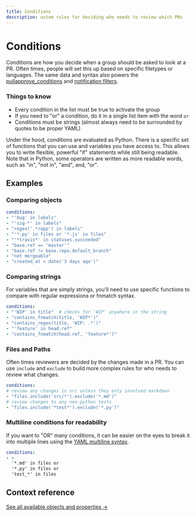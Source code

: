 ```yaml
---
title: Conditions
description: ustom rules for deciding who needs to review which PRs
---
```


# Conditions

Conditions are how you decide when a group should be asked to look at a PR.
Often times, people will set this up based on specific filetypes or languages.
The same data and syntax also powers the [pullapprove_conditions](/config/pullapprove-conditions/) and [notification filters](/config/notifications/).

### Things to know

- Every condition in the list must be true to activate the group
- If you need to "or" a condition, do it in a single list item with the word `or`
- Conditions must be strings (almost always need to be surrounded by quotes to be proper YAML)

Under the hood, conditions are evaluated as Python.
There is a specific set of functions that you can use and variables you have access to.
This allows you to write flexible, powerful "if" statements while still being readable.
Note that in Python, some operators are written as more readable words, such as "in", "not in", "and", and, "or".

## Examples

### Comparing objects

```yaml
conditions:
- "'bug' in labels"
- "'sig-*' in labels"
- "regex('.*/app') in labels"
- "'*.py' in files or '*.js' in files"
- "'*travis*' in statuses.succeeded"
- "base.ref == 'master'"
- "base.ref != base.repo.default_branch"
- "not mergeable"
- "created_at < date('3 days ago')"
```

### Comparing strings

For variables that are simply strings, you'll need to use specific functions
to compare with regular expressions or fnmatch syntax.

```yaml
conditions:
- "'WIP' in title"  # checks for 'WIP' anywhere in the string
- "contains_fnmatch(title, 'WIP*')"
- "contains_regex(title, 'WIP: .*')"
- "'feature' in head.ref"
- "contains_fnmatch(head.ref, 'feature*')"
```

### Files and Paths

Often times reviewers are decided by the changes made in a PR. You can use
`include` and `exclude` to build more complex rules for
who needs to review what changes.

```yaml
conditions:
# review any changes in src unless they only involved markdown
- "files.include('src/*').exclude('*.md')"
# review changes to any non-python tests
- "files.include('*test*').exclude('*.py')"
```

### Multiline conditions for readability

If you want to "OR" many conditions, it can be easier on the eyes to break it into multiple lines using the [YAML multiline syntax](https://yaml-multiline.info/).

```yaml
conditions:
- >
  '*.md' in files or
  '*.py' in files or
  'test_*' in files
```


## Context reference

[See all available objects and properties →](/context/)
